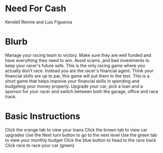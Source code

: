# Need For Cash

Kendell Rennie and Luis Figueroa

# Blurb
Manage your racing team to victory. Make sure they are well funded and have everything they need to win. Avoid scams ,and bad investments  to keep your racer's future safe. This is the only racing game where you actually don't race. Instead you are the racer's financial agent. Think your financial skills are up to par, this game will put them to the test. This is a short game that helps improve your financial skills in spending and budgeting your money properly. Upgrade your car, pick a loan and a sponsor for your racer and switch between both the garage, office and race track.

# Basic Instructions

Click the orange tab to view your loans
Click the brown tab to view car upgrades
Use the Next turn button to go to the next level
Use the green tab to view your monthly budget
Click the blue button to head to the race track
Click race to race your car (green)
